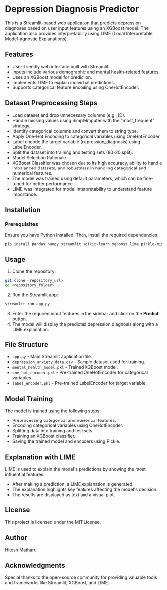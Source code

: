 # Depression Diagnosis Predictor

This is a Streamlit-based web application that predicts depression diagnoses based on user input features using an XGBoost model. The application also provides interpretability using LIME (Local Interpretable Model-agnostic Explanations).

## Features
- User-friendly web interface built with Streamlit.
- Inputs include various demographic and mental health-related features.
- Uses an XGBoost model for prediction.
- Implements LIME to explain individual predictions.
- Supports categorical feature encoding using OneHotEncoder.

## Dataset Preprocessing Steps

- Load dataset and drop unnecessary columns (e.g., ID).
- Handle missing values using SimpleImputer with the "most_frequent" strategy.
- Identify categorical columns and convert them to string type.
- Apply One-Hot Encoding to categorical variables using OneHotEncoder.
- Label encode the target variable (depression_diagnosis) using LabelEncoder.
- Split the dataset into training and testing sets (80-20 split).
- Model Selection Rationale
- XGBoost Classifier was chosen due to its high accuracy, ability to handle imbalanced datasets, and robustness in handling categorical and numerical features.
- The model was trained using default parameters, which can be fine-tuned for better performance.
- LIME was integrated for model interpretability to understand feature importance.

## Installation

### Prerequisites
Ensure you have Python installed. Then, install the required dependencies:
```bash
pip install pandas numpy streamlit scikit-learn xgboost lime pickle-mixin
```

## Usage

1. Clone the repository:
```bash
git clone <repository_url>
cd <repository_folder>
```

2. Run the Streamlit app:
```bash
streamlit run app.py
```

3. Enter the required input features in the sidebar and click on the **Predict** button.
4. The model will display the predicted depression diagnosis along with a LIME explanation.

## File Structure
- `app.py` - Main Streamlit application file.
- `depression_anxiety_data.csv` - Sample dataset used for training.
- `mental_health_model.pkl` - Trained XGBoost model.
- `one_hot_encoder.pkl` - Pre-trained OneHotEncoder for categorical variables.
- `label_encoder.pkl` - Pre-trained LabelEncoder for target variable.

## Model Training
The model is trained using the following steps:
- Preprocessing categorical and numerical features.
- Encoding categorical variables using OneHotEncoder.
- Splitting data into training and test sets.
- Training an XGBoost classifier.
- Saving the trained model and encoders using Pickle.

## Explanation with LIME
LIME is used to explain the model's predictions by showing the most influential features.
- After making a prediction, a LIME explanation is generated.
- The explanation highlights key features affecting the model's decision.
- The results are displayed as text and a visual plot.

## License
This project is licensed under the MIT License.

## Author
Hitesh Matharu

## Acknowledgments
Special thanks to the open-source community for providing valuable tools and frameworks like Streamlit, XGBoost, and LIME.

